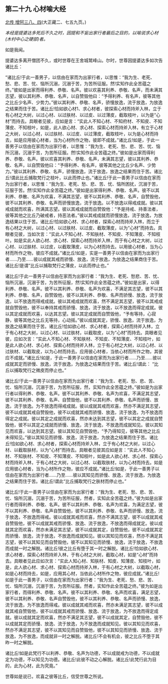 ## 第二十九 心材喻大经

[北传 增阿三八、四](https://github.com/gwsice/buddhism/blob/master/%E6%97%A9%E6%9C%9F/%E5%A2%9E%E4%B8%80%E9%98%BF%E5%90%AB%E7%BB%8F/38.md#4)(大正藏二、七五九页。)

*本经是提婆达多死后不久之时，因提和不妄出家行者最后之目的，以喻说求心材(木村中心之硬部)者。*

如是我闻。

提婆达多离开僧团不久，或时世尊在王舍城鹫峰山。尔时，世尊因提婆达多如次告诸比丘：

“诸比丘!于此一善男子，以信由在家而为出家行者，以思惟：“我为生、老死、愁、悲、苦、忧、恼所沉溺，沉溺于苦，为苦所征服。然!实知作此全苦蕴之终。”彼如是出家而得利养、恭敬、名声。彼以欢喜其利养、恭敬、名声，而未满其志望，彼以其利养、恭敬、名声，以自赞毁他曰：“予得利养、有名声，彼等其他之比丘少名声、少势力。”彼以其利养、恭敬、名声，骄慢放逸，流于放逸，为放逸之结果而住于苦。诸比丘!恰如欲心材1、求心材者，彼探索心材而持斧入林，立于有心材之大树，以过心材、以过肤材、以过皮、以过薄皮，截取枝叶，以为是“心材”而持去。具眼者见彼，应如是言：“实此人不知心材、不知府材、不知皮、不知薄皮、不知枝叶，如是，此人欲心材、求心材、探索心材而持斧入林，有立于心材之大树，以过心材，以过肤材、以过皮、以过薄皮，截取枝叶，以为是心材而持去，如是应用彼心材者，当为心材所作之物，彼即不成就。”诸比丘!如是，于此一善男子以信由在家而为出家行者，以思惟：“我为生、老死、愁、悲、苦、忧、恼所沉溺，沉溺于苦，为苦所征服。然!实知作此全苦蕴之终。”彼如是出家而得利养、恭敬、名声。彼以欢喜其利养、恭敬、名声，未满其志望，彼以其利养、恭敬、名声，以自赞毁他曰：“予得利养、有名声，彼等其他之比丘少名声、少势力。”彼以其利养、恭敬、名声，骄慢放逸，流于放逸，放逸之结果而住于苦。诸比丘!谓此比丘捕取梵行之枝叶，以此而停止也。”诸比丘!于此一善男子以信由在家而为出家行者，以思惟：“我为生、老死、愁、悲、苦、忧、恼所困扰，沉溺于苦，征服于苦。然!实知作此全苦蕴之终。”彼如是出家得利养、恭敬、名声。彼不以其利养、恭散、名声为欢喜，不满其志望，彼不以其利养、恭敬、名声，自赞毁他，彼不以其利养、恭敬、名声而骄慢放逸，流于放逸。以不放逸以得戒成就。彼以其戒成就而欢喜，所满其志望。彼以其戒成就而自赞毁他：“予是持戒、持善法者，彼等其他之比丘乃破戒者，持恶法者。”彼以其戒成就而骄慢放逸，流于放逸，为放逸结果以住于苦。诸比丘!恰如欲心材、求心材者，探索心材而持斧入林，而立于有心材之大树，以过心材、以过肤材、以过皮、截取薄皮，以为“心材”而持去。具眼者见彼，当如次言：“实此人不知心材、不知肤材、不知皮、不知薄皮、不知枝叶。如是实此人欲心材、求心材、探索心材而持斧入林，而于有心材之大树，以过心材、以过肤材、以过皮，以截取薄皮，以为心材而持去。以用彼心材者，当为心材而所作之物，彼应不成就。”诸比丘!如是，实是一善男子以信由在家而为出家行者……乃至……彼以成就其戒而骄慢、放逸，流于放逸，为放逸之结果商住于苦。诸比丘!是谓“比丘以捕取梵行之薄皮，以此而停止也。”

诸比丘!于此一善男子以信由在家而为出家行者：“我为生、老死、愁悲、苦、忧、恼所沉溺，沉溺于苦，为苦所征服，然!实知作此全苦蕴之终。”彼如是出家，以得利养、恭敬、名声。彼不以其利养、恭敬、名声为欢喜，不满足其志望，彼不以其利养、恭敬、名声，自赞毁他，彼不以其利养、恭敬、名声而骄慢、放逸，流于放逸，以不放逸而得戒成就。彼以其戒成就而欢喜，然不满足其志望，彼不以其戒成就自赞毁他，彼不以奉持其戒而骄慢、放逸，流于放逸，以不放逸而得定成就。彼以其定成就而欢喜，以达其志望。彼以其定成就而自赞毁他，“予有等持，心寂静，彼等其他之比丘无等持，心动摇。”彼以成就其定，骄慢、放逸，流于放逸，为放逸之结果而住于苦。诸比丘!恰如欲心材、求心材者，探索心材而持斧入林，立于有心材之大树，以过心材、以过肤材，以截取皮，以为“心材”而持去。具眼者见彼，应如次言：“实此人不知心材、不知肤材、不知皮、不知薄皮、不知枝叶，如是此人欲心材、求心材、探索心材而持斧入林，立于有心材之大树，以过心材、以过肤材、以截取皮，以为心材而持去。应用彼心材者，当依心材而所作之物，其彼应不成就。”诸比丘!如是，于此一善男子以信由在家而为出家行者……乃至……彼以成就其定而骄慢、放逸，流于放逸，为放逸之结果而住于苦。诸比丘!谓此：
“比丘以捕取梵行之微皮而停止也。”

诸比丘!于此一善男子以信由在家而为出家行者：“我为生、老死、愁、悲、苦、忧、恼所沉溺，沉溺于苦，为苦所征服，然，实知作此全苦蕴之终。”彼如是为出家行者以得利养、恭敬、名声。彼不以其利养、恭敬、名声为欢喜，不满足其志望，彼不以其利养、恭敬、名声、自赞毁他，彼不以其利养、恭敬、名声而骄慢、放逸，流于放逸。为不放逸而得戒成就。彼以成就其戒而欢喜，然亦不满足其志望，彼不以成就其戒自赞毁他，彼不以成就其戒而骄慢、放逸，流于放逸，为不放逸而得定之成就。彼以其定之成就而欢喜，然亦未达到其志望，彼不以其定之成就自赞毁他，彼不以其定之成就而骄慢、放逸，流于放逸，不放逸而成就知见。彼以其知见而欢喜，以达到其志望。彼以其知见自赞毁他，“予乃得知见，彼等其他之比丘未得知见。”彼以其知见而骄慢、放逸，流于放逸，为放逸之结果而住于苦。诸比丘!恰如欲心材、求心材者，探索心材而持斧入林，立于有心材之大树，以过心材、以截取肤材，以为“心材”而持去。具眼者见彼其应如是言：“实此人不知心材、不知肤材、不知皮、不知薄皮、不知枝叶，如是此人欲心材、求心材、探索心材而持斧入林，于有心材之大树，以过心材、以截取肤材，以为心材而持去。如是应用彼心材者，当为心材所作之物，彼应不成就。”诸比丘!如是，于此一善男子以信由在家而为出家行者……乃至……彼以其知见而骄慢、放逸，流于放逸，为放逸之结果而住于苦。诸比丘!谓此“比丘捕取梵行之肤材而停止也。”

诸比丘!于此一善男子以信由在家而为出家行者：“我为生、老死、愁、悲、苦、忧、恼所沉溺，沉溺于苦，为苦所征服，然者，实知此全苦蕴之终。”彼为如是出家行者而得利养、恭敬、名声。彼不以其利养、恭敬、名声为欢喜，为满足志望，彼不以其利养、恭敬、名声自赞毁他，彼不以其利养、恭敬、名声而骄慢、放逸，流于放逸，不放逸而得戒。彼以成就其戒而欢喜，然亦不满其志望，彼不以成就其戒自赞毁他，彼不以成就其戒而骄慢、放逸、流于放逸，不放逸而得成就定。彼以成就其定而欢喜，然亦未满足其志望，彼不以成就其定，自赞毁他，彼不以成就其定而骄慢、放逸，流于放逸，不放逸而成就知见。彼以其知见而欢喜，然亦不满足其志望，彼不以其知见而自赞毁他，彼不以其知见而骄慢、放逸，流于放逸，不放逸而成就一时之解脱。诸比丘!彼之比丘有堕于其一时之解脱。诸比丘!恰如欲心材、求心材者，探索心材而持斧入林，于有心材之大树，截取心材，如是“心材”而持去。具眼者见此应如次言：“实此人知心材、知肤材、知皮、知薄皮、知枝叶，如是，此人欲心材、求心材、探索心材而持斧入林，于有心材之大树，以截取心材，如是心材而持去，如是，应用其心材，当依此心材所作之物，彼应成就。”诸比丘!如是于此一善男子，以信由在家而为出家行者：“我为生、老死、愁、悲、苦、忧、恼所沉溺，沉溺于苦，为苦所征服。然者，实知作此全苦蕴之终。”彼为如是出家行者，而得利养、恭敬、名声。彼不以其利养、恭敬、名声而欢喜，满足志望，彼不以其利养、恭敬、名声自赞毁他，彼不以其利养、恭敬、名声而骄慢、放逸，流于放逸，为不放逸而得戒。彼以成就其戒而欢喜，然亦未满足其志望，彼不以成就其戒自赞毁他，彼不以成就其戒而骄慢、放逸、流于放逸，为不放逸而得定成就。彼以成就其定而欢喜，然亦不满足其志望，彼不以成就其定，自赞毁他，彼不以成就其定而骄慢、放逸、流于放逸，为不放逸而成就知见。彼以其知见而欢喜，然亦不满足其志望，彼不以其知见而自赞毁他，彼不以其知见而骄慢、放逸、流于放逸，为不放逸，而成就非一时之解脱。诸比丘!不会有机会，彼之比丘不堕于其昨一时之解脱。

诸比丘!如是此梵行不以利养、恭敬、名声为功德，不以成就戒为功德，不以成就定为功德，不以知见为功德。诸比丘!此彼不动之心解脱。诸比丘!此梵行此为目的，此为心材，此为究竟。”

世尊如是说已，欢喜之彼等比丘，信受世尊之所说。
